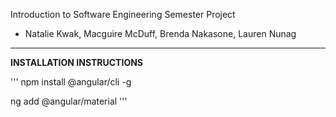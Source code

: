 Introduction to Software Engineering Semester Project
- Natalie Kwak, Macguire McDuff, Brenda Nakasone, Lauren Nunag

-----------------------------

**INSTALLATION INSTRUCTIONS**

'''
npm install @angular/cli -g

ng add @angular/material
'''
